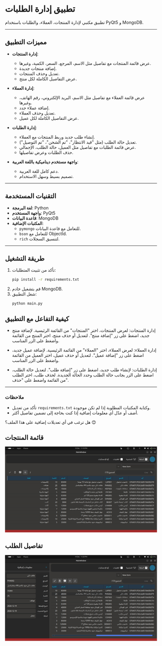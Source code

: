 # تطبيق إدارة الطلبات

تطبيق مكتبي لإدارة المنتجات، العملاء، والطلبات باستخدام PyQt5 و MongoDB.

---

## **مميزات التطبيق**
- **إدارة المنتجات**:
  - عرض قائمة المنتجات مع تفاصيل مثل الاسم، المرجع، السعر، الكمية، وغيرها.
  - إضافة منتجات جديدة.
  - تعديل وحذف المنتجات.
  - عرض التفاصيل الكاملة لكل منتج.

- **إدارة العملاء**:
  - عرض قائمة العملاء مع تفاصيل مثل الاسم، البريد الإلكتروني، رقم الهاتف، وغيرها.
  - إضافة عملاء جدد.
  - تعديل وحذف العملاء.
  - عرض التفاصيل الكاملة لكل عميل.

- **إدارة الطلبات**:
  - إنشاء طلب جديد وربط المنتجات مع العملاء.
  - تعديل حالة الطلب (مثل "قيد الانتظار"، "تم الشحن"، "تم التوصيل").
  - عرض قائمة الطلبات مع تفاصيل مثل العميل، حالة الطلب، الإجمالي.
  - حذف الطلبات وعرض تفاصيلها.

- **واجهة مستخدم ديناميكية باللغة العربية**:
  - دعم كامل للغة العربية.
  - تصميم بسيط وسهل الاستخدام.

---

## **التقنيات المستخدمة**
- **لغة البرمجة**: Python
- **واجهة المستخدم**: PyQt5
- **قاعدة البيانات**: MongoDB
- **المكتبات الإضافية**:
  - `pymongo` للتعامل مع قاعدة البيانات.
  - `bson` للتعامل مع ObjectId.
  - `rich` لتنسيق السجلات.

---

## **طريقة التشغيل**
1. تأكد من تثبيت المتطلبات:
   ```bash
   pip install -r requirements.txt
   ```
2. قم بتشغيل خادم MongoDB.
3. شغل التطبيق:
    ```bash
    python main.py
    ```

## **كيفية التفاعل مع التطبيق**

- إدارة المنتجات:
    لعرض المنتجات، اختر "المنتجات" من القائمة الرئيسية.
    لإضافة منتج جديد، اضغط على زر "إضافة منتج".
    لتعديل أو حذف منتج، اختر المنتج من القائمة واضغط على الزر المناسب.

- إدارة العملاء:
    لعرض العملاء، اختر "العملاء" من القائمة الرئيسية.
    لإضافة عميل جديد، اضغط على زر "إضافة عميل".
    لتعديل أو حذف عميل، اختر العميل من القائمة واضغط على الزر المناسب.

- إدارة الطلبات:
    لإنشاء طلب جديد، اضغط على زر "إضافة طلب".
    لتعديل حالة الطلب، اضغط على الزر بجانب حالة الطلب وحدد الحالة الجديدة.
    لحذف طلب، اختر الطلب من القائمة واضغط على "حذف".

---

### **ملاحظات**
- تأكد من تعديل `requirements.txt` وكتابة المكتبات المطلوبة إذا لم تكن موجودة.
- أضف أو عدّل أي معلومات إضافية إذا كنت بحاجة إلى تضمين تفاصيل أكثر.

هل ترغب في أي تعديلات إضافية على هذا الملف؟ 😊


## **قائمة المنتجات**
![قائمة المنتجات](screenshots/product_list.png)

## **تفاصيل الطلب**
![تفاصيل الطلب](screenshots/product_details.png)
